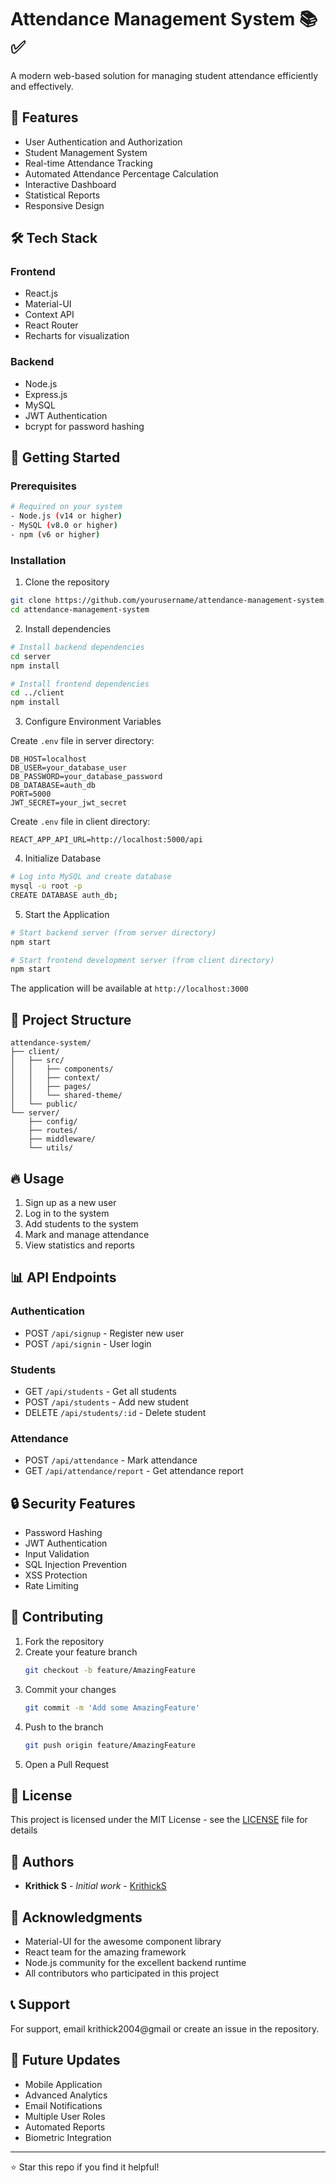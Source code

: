 # Attendance Management System 📚✅

A modern web-based solution for managing student attendance efficiently and effectively.

## 🌟 Features

- User Authentication and Authorization
- Student Management System
- Real-time Attendance Tracking
- Automated Attendance Percentage Calculation
- Interactive Dashboard
- Statistical Reports
- Responsive Design

## 🛠️ Tech Stack

### Frontend
- React.js
- Material-UI
- Context API
- React Router
- Recharts for visualization

### Backend
- Node.js
- Express.js
- MySQL
- JWT Authentication
- bcrypt for password hashing

## 🚀 Getting Started

### Prerequisites
```bash
# Required on your system
- Node.js (v14 or higher)
- MySQL (v8.0 or higher)
- npm (v6 or higher)
```

### Installation

1. Clone the repository
```bash
git clone https://github.com/yourusername/attendance-management-system.git
cd attendance-management-system
```

2. Install dependencies
```bash
# Install backend dependencies
cd server
npm install

# Install frontend dependencies
cd ../client
npm install
```

3. Configure Environment Variables

Create `.env` file in server directory:
```env
DB_HOST=localhost
DB_USER=your_database_user
DB_PASSWORD=your_database_password
DB_DATABASE=auth_db
PORT=5000
JWT_SECRET=your_jwt_secret
```

Create `.env` file in client directory:
```env
REACT_APP_API_URL=http://localhost:5000/api
```

4. Initialize Database
```bash
# Log into MySQL and create database
mysql -u root -p
CREATE DATABASE auth_db;
```

5. Start the Application
```bash
# Start backend server (from server directory)
npm start

# Start frontend development server (from client directory)
npm start
```

The application will be available at `http://localhost:3000`

## 📁 Project Structure

```
attendance-system/
├── client/
│   ├── src/
│   │   ├── components/
│   │   ├── context/
│   │   ├── pages/
│   │   └── shared-theme/
│   └── public/
└── server/
    ├── config/
    ├── routes/
    ├── middleware/
    └── utils/
```

## 🔥 Usage

1. Sign up as a new user
2. Log in to the system
3. Add students to the system
4. Mark and manage attendance
5. View statistics and reports

## 📊 API Endpoints

### Authentication
- POST `/api/signup` - Register new user
- POST `/api/signin` - User login

### Students
- GET `/api/students` - Get all students
- POST `/api/students` - Add new student
- DELETE `/api/students/:id` - Delete student

### Attendance
- POST `/api/attendance` - Mark attendance
- GET `/api/attendance/report` - Get attendance report

## 🔒 Security Features

- Password Hashing
- JWT Authentication
- Input Validation
- SQL Injection Prevention
- XSS Protection
- Rate Limiting

## 🤝 Contributing

1. Fork the repository
2. Create your feature branch
   ```bash
   git checkout -b feature/AmazingFeature
   ```
3. Commit your changes
   ```bash
   git commit -m 'Add some AmazingFeature'
   ```
4. Push to the branch
   ```bash
   git push origin feature/AmazingFeature
   ```
5. Open a Pull Request

## 📝 License

This project is licensed under the MIT License - see the [LICENSE](LICENSE) file for details

## 👥 Authors

- **Krithick S** - *Initial work* - [KrithickS](https://github.com/KrithickS)

## 🙏 Acknowledgments

- Material-UI for the awesome component library
- React team for the amazing framework
- Node.js community for the excellent backend runtime
- All contributors who participated in this project

## 📞 Support

For support, email krithick2004@gmail or create an issue in the repository.

## 🔮 Future Updates

- Mobile Application
- Advanced Analytics
- Email Notifications
- Multiple User Roles
- Automated Reports
- Biometric Integration

---
⭐️ Star this repo if you find it helpful!
